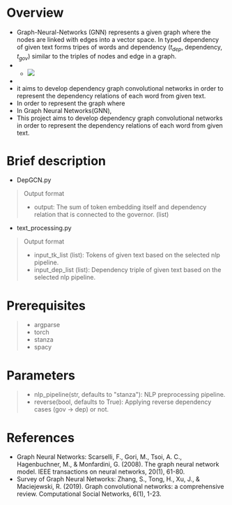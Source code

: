 # Overview
- Graph-Neural-Networks (GNN) represents a given graph where the nodes are linked with edges into a vector space. In typed dependency of given text forms tripes of words and dependency ($t_{dep}$, dependency, $t_{gov}$) similar to the triples of nodes and edge in a graph.
- - <img src="https://latex.codecogs.com/gif.latex?t_{dep}" />
- 
- it aims to develop dependency graph convolutional networks in order to represent the dependency relations of each word from given text. 
- In order to represent the graph where
- In Graph Neural Networks(GNN), 
- This project aims to develop dependency graph convolutional networks in order to represent the dependency relations of each word from given text. 

# Brief description
- DepGCN.py
> Output format
> - output: The sum of token embedding itself and dependency relation that is connected to the governor. (list)
- text_processing.py
> Output format
> - input_tk_list (list): Tokens of given text based on the selected nlp pipeline.
> - input_dep_list (list): Dependency triple of given text based on the selected nlp pipeline.

# Prerequisites
> - argparse
> - torch
> - stanza
> - spacy

# Parameters
> - nlp_pipeline(str, defaults to "stanza"): NLP preprocessing pipeline.
> - reverse(bool, defaults to True): Applying reverse dependency cases (gov -> dep) or not.

# References
- Graph Neural Networks: Scarselli, F., Gori, M., Tsoi, A. C., Hagenbuchner, M., & Monfardini, G. (2008). The graph neural network model. IEEE transactions on neural networks, 20(1), 61-80.
- Survey of Graph Neural Networks: Zhang, S., Tong, H., Xu, J., & Maciejewski, R. (2019). Graph convolutional networks: a comprehensive review. Computational Social Networks, 6(1), 1-23.
